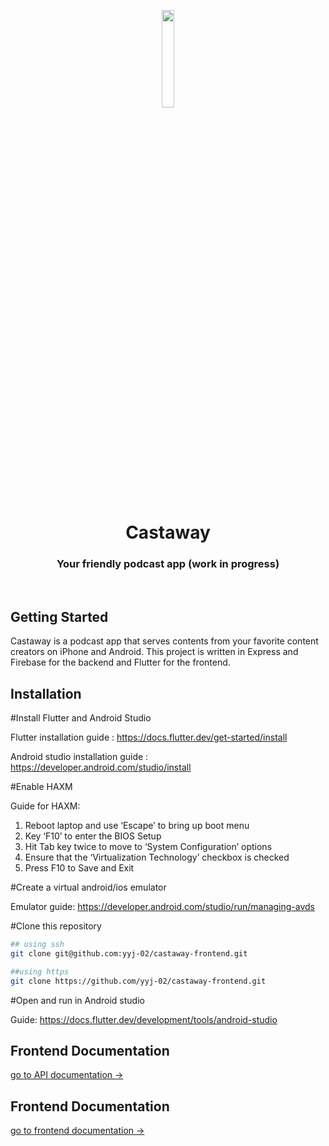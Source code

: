 <p align="center"><img width=20% src="./assets/castaway.png" /></p>

<h1 align="center">
  Castaway
</h1>

<h3 align="center">
  Your friendly podcast app (work in progress)
</h3>

 <br/>
 <div align="center">

</div>

## Getting Started

Castaway is a podcast app that serves contents from your favorite content creators on iPhone and Android. This project is written in Express and Firebase for the backend and Flutter for the frontend.

## Installation

#Install Flutter and Android Studio

Flutter installation guide : https://docs.flutter.dev/get-started/install

Android studio installation guide : https://developer.android.com/studio/install

#Enable HAXM

Guide for HAXM:
1. Reboot laptop and use ‘Escape’ to bring up boot menu
2. Key ‘F10’ to enter the BIOS Setup
3. Hit Tab key twice to move to ‘System Configuration’ options
4. Ensure that the ‘Virtualization Technology’ checkbox is checked
5. Press F10 to Save and Exit

#Create a virtual android/ios emulator

Emulator guide: https://developer.android.com/studio/run/managing-avds

#Clone this repository

```bash
## using ssh
git clone git@github.com:yyj-02/castaway-frontend.git

##using https
git clone https://github.com/yyj-02/castaway-frontend.git
```

#Open and run in Android studio

Guide: https://docs.flutter.dev/development/tools/android-studio
## Frontend Documentation

[go to API documentation →](./functions/README.md)

## Frontend Documentation

[go to frontend documentation →](https://github.com/yyj-02/castaway-backend#readme)
